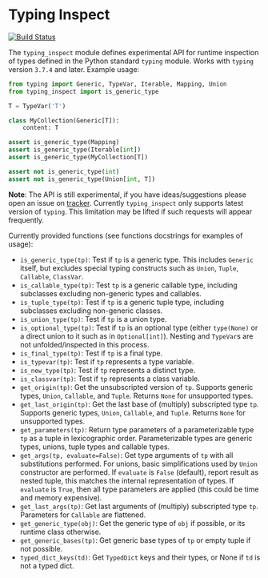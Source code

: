 Typing Inspect
==============

[![Build Status](https://travis-ci.org/ilevkivskyi/typing_inspect.svg)](https://travis-ci.org/ilevkivskyi/typing_inspect)

The ``typing_inspect`` module defines experimental API for runtime
inspection of types defined in the Python standard ``typing`` module.
Works with ``typing`` version ``3.7.4`` and later. Example usage:

```python
from typing import Generic, TypeVar, Iterable, Mapping, Union
from typing_inspect import is_generic_type

T = TypeVar('T')

class MyCollection(Generic[T]):
    content: T

assert is_generic_type(Mapping)
assert is_generic_type(Iterable[int])
assert is_generic_type(MyCollection[T])

assert not is_generic_type(int)
assert not is_generic_type(Union[int, T])
```

**Note**: The API is still experimental, if you have ideas/suggestions please
open an issue on [tracker](https://github.com/ilevkivskyi/typing_inspect/issues).
Currently ``typing_inspect`` only supports latest version of ``typing``. This
limitation may be lifted if such requests will appear frequently.

Currently provided functions (see functions docstrings for examples of usage):
* ``is_generic_type(tp)``:
  Test if ``tp`` is a generic type. This includes ``Generic`` itself,
  but excludes special typing constructs such as ``Union``, ``Tuple``,
  ``Callable``, ``ClassVar``.
* ``is_callable_type(tp)``:
  Test ``tp`` is a generic callable type, including subclasses
  excluding non-generic types and callables.
* ``is_tuple_type(tp)``:
  Test if ``tp`` is a generic tuple type, including subclasses excluding
  non-generic classes.
* ``is_union_type(tp)``:
  Test if ``tp`` is a union type.
* ``is_optional_type(tp)``:
  Test if ``tp`` is an optional type (either ``type(None)`` or a direct union to it such as in ``Optional[int]``). Nesting and ``TypeVar``s are not unfolded/inspected in this process.
* ``is_final_type(tp)``:
  Test if ``tp`` is a final type.
* ``is_typevar(tp)``:
  Test if ``tp`` represents a type variable.
* ``is_new_type(tp)``:
  Test if ``tp`` represents a distinct type.
* ``is_classvar(tp)``:
  Test if ``tp`` represents a class variable.
* ``get_origin(tp)``:
  Get the unsubscripted version of ``tp``. Supports generic types, ``Union``,
  ``Callable``, and ``Tuple``. Returns ``None`` for unsupported types.
* ``get_last_origin(tp)``:
  Get the last base of (multiply) subscripted type ``tp``. Supports generic
  types, ``Union``, ``Callable``, and ``Tuple``. Returns ``None`` for
  unsupported types.
* ``get_parameters(tp)``:
  Return type parameters of a parameterizable type ``tp`` as a tuple
  in lexicographic order. Parameterizable types are generic types,
  unions, tuple types and callable types.
* ``get_args(tp, evaluate=False)``:
  Get type arguments of ``tp`` with all substitutions performed. For unions,
  basic simplifications used by ``Union`` constructor are performed.
  If ``evaluate`` is ``False`` (default), report result as nested tuple,
  this matches the internal representation of types. If ``evaluate`` is
  ``True``, then all type parameters are applied (this could be time and
  memory expensive).
* ``get_last_args(tp)``:
  Get last arguments of (multiply) subscripted type ``tp``.
  Parameters for ``Callable`` are flattened.
* ``get_generic_type(obj)``:
  Get the generic type of ``obj`` if possible, or its runtime class otherwise.
* ``get_generic_bases(tp)``:
  Get generic base types of ``tp`` or empty tuple if not possible.
* ``typed_dict_keys(td)``:
  Get ``TypedDict`` keys and their types, or None if ``td`` is not a typed dict.
